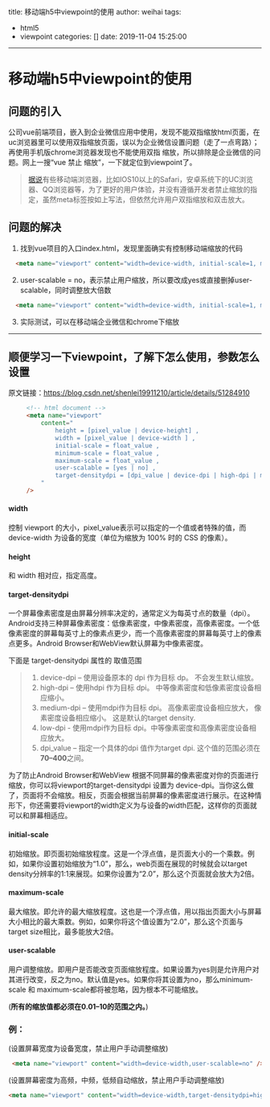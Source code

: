 title: 移动端h5中viewpoint的使用
author: weihai
tags:
  - html5
  - viewpoint
categories: []
date: 2019-11-04 15:25:00
---
# 移动端h5中viewpoint的使用

## 问题的引入
公司vue前端项目，嵌入到企业微信应用中使用，发现不能双指缩放html页面，在uc浏览器里可以使用双指缩放页面，误以为企业微信设置问题（走了一点弯路）；再使用手机版chrome浏览器发现也不能使用双指 缩放，所以排除是企业微信的问题。网上一搜“vue 禁止 缩放”，一下就定位到viewpoint了。

> [据说](http://www.sunqizheng.com/blog/798.html)有些移动端浏览器，比如IOS10以上的Safari，安卓系统下的UC浏览器、QQ浏览器等，为了更好的用户体验，并没有遵循开发者禁止缩放的指定，虽然meta标签按如上写法，但依然允许用户双指缩放和双击放大。

## 问题的解决
1. 找到vue项目的入口index.html，发现里面确实有控制移动端缩放的代码
```html
  <meta name="viewport" content="width=device-width, initial-scale=1, maximum-scale=1, user-scalable=no">
```
2. user-scalable = no，表示禁止用户缩放，所以要改成yes或直接删掉user-scalable，同时调整放大倍数
```html
  <meta name="viewport" content="width=device-width, initial-scale=1, maximum-scale=3, user-scalable=yes">
```
3. 实际测试，可以在移动端企业微信和chrome下缩放



----
## 顺便学习一下viewpoint，了解下怎么使用，参数怎么设置
原文链接：https://blog.csdn.net/shenlei19911210/article/details/51284910

```html
     <!-- html document -->
     <meta name="viewport"
         content="
             height = [pixel_value | device-height] ,
             width = [pixel_value | device-width ] ,
             initial-scale = float_value ,
             minimum-scale = float_value ,
             maximum-scale = float_value ,
             user-scalable = [yes | no] ,
             target-densitydpi = [dpi_value | device-dpi | high-dpi | medium-dpi | low-dpi]
         "
     />
```

#### width
控制 viewport 的大小，pixel_value表示可以指定的一个值或者特殊的值，而device-width 为设备的宽度（单位为缩放为 100% 时的 CSS 的像素）。

#### height
和 width 相对应，指定高度。

#### target-densitydpi
一个屏幕像素密度是由屏幕分辨率决定的，通常定义为每英寸点的数量（dpi）。Android支持三种屏幕像素密度：低像素密度，中像素密度，高像素密度。一个低像素密度的屏幕每英寸上的像素点更少，而一个高像素密度的屏幕每英寸上的像素点更多。Android Browser和WebView默认屏幕为中像素密度。

下面是 target-densitydpi 属性的 取值范围
> 1. device-dpi – 使用设备原本的 dpi 作为目标 dp。 不会发生默认缩放。
> 2. high-dpi – 使用hdpi 作为目标 dpi。 中等像素密度和低像素密度设备相应缩小。 
> 3. medium-dpi – 使用mdpi作为目标 dpi。 高像素密度设备相应放大， 像素密度设备相应缩小。 这是默认的target density. 
> 4. low-dpi - 使用mdpi作为目标 dpi。中等像素密度和高像素密度设备相应放大。
> 5. dpi_value – 指定一个具体的dpi 值作为target dpi. 这个值的范围必须在**70–400**之间。

为了防止Android Browser和WebView 根据不同屏幕的像素密度对你的页面进行缩放，你可以将viewport的target-densitydpi 设置为 device-dpi。当你这么做了，页面将不会缩放。相反，页面会根据当前屏幕的像素密度进行展示。在这种情形下，你还需要将viewport的width定义为与设备的width匹配，这样你的页面就可以和屏幕相适应。

#### initial-scale
初始缩放。即页面初始缩放程度。这是一个浮点值，是页面大小的一个乘数。例如，如果你设置初始缩放为“1.0”，那么，web页面在展现的时候就会以target density分辨率的1:1来展现。如果你设置为“2.0”，那么这个页面就会放大为2倍。

#### maximum-scale
最大缩放。即允许的最大缩放程度。这也是一个浮点值，用以指出页面大小与屏幕大小相比的最大乘数。例如，如果你将这个值设置为“2.0”，那么这个页面与target size相比，最多能放大2倍。

#### user-scalable
用户调整缩放。即用户是否能改变页面缩放程度。如果设置为yes则是允许用户对其进行改变，反之为no。默认值是yes。如果你将其设置为no，那么minimum-scale 和 maximum-scale都将被忽略，因为根本不可能缩放。

(**所有的缩放值都必须在0.01–10的范围之内。**)

### 例：

(设置屏幕宽度为设备宽度，禁止用户手动调整缩放)
```html
 <meta name="viewport" content="width=device-width,user-scalable=no" />
```
(设置屏幕密度为高频，中频，低频自动缩放，禁止用户手动调整缩放)
```html
<meta name="viewport" content="width=device-width,target-densitydpi=high-dpi,initial-scale=1.0, minimum-scale=1.0, maximum-scale=1.0, user-scalable=no"/>
```
